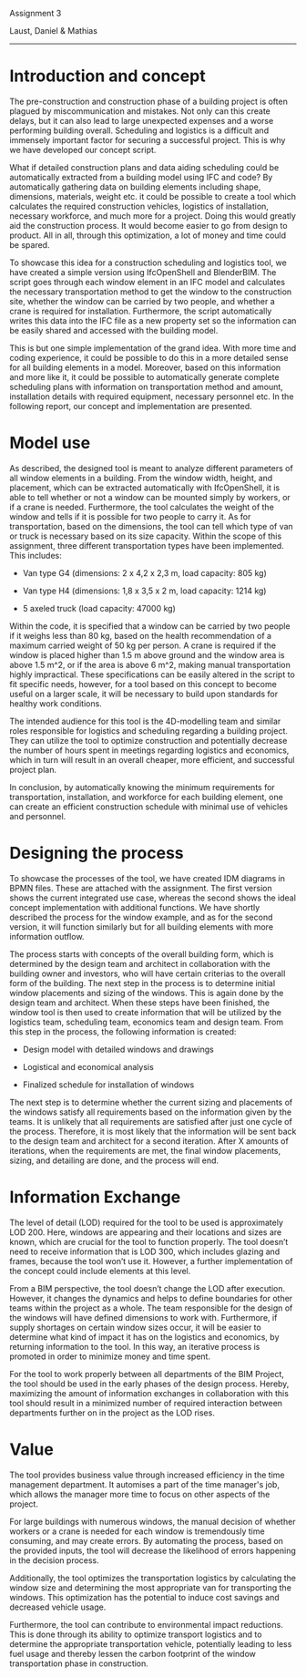 ﻿Assignment 3

Laust, Daniel & Mathias

----------

# Introduction and concept

  

The pre-construction and construction phase of a building project is often plagued by miscommunication and mistakes. Not only can this create delays, but it can also lead to large unexpected expenses and a worse performing building overall. Scheduling and logistics is a difficult and immensely important factor for securing a successful project. This is why we have developed our concept script.

What if detailed construction plans and data aiding scheduling could be automatically extracted from a building model using IFC and code? By automatically gathering data on building elements including shape, dimensions, materials, weight etc. it could be possible to create a tool which calculates the required construction vehicles, logistics of installation, necessary workforce, and much more for a project. Doing this would greatly aid the construction process. It would become easier to go from design to product. All in all, through this optimization, a lot of money and time could be spared.

To showcase this idea for a construction scheduling and logistics tool, we have created a simple version using IfcOpenShell and BlenderBIM. The script goes through each window element in an IFC model and calculates the necessary transportation method to get the window to the construction site, whether the window can be carried by two people, and whether a crane is required for installation. Furthermore, the script automatically writes this data into the IFC file as a new property set so the information can be easily shared and accessed with the building model.

  

This is but one simple implementation of the grand idea. With more time and coding experience, it could be possible to do this in a more detailed sense for all building elements in a model. Moreover, based on this information and more like it, it could be possible to automatically generate complete scheduling plans with information on transportation method and amount, installation details with required equipment, necessary personnel etc. In the following report, our concept and implementation are presented.

# Model use

As described, the designed tool is meant to analyze different parameters of all window elements in a building. From the window width, height, and placement, which can be extracted automatically with IfcOpenShell, it is able to tell whether or not a window can be mounted simply by workers, or if a crane is needed. Furthermore, the tool calculates the weight of the window and tells if it is possible for two people to carry it. As for transportation, based on the dimensions, the tool can tell which type of van or truck is necessary based on its size capacity. Within the scope of this assignment, three different transportation types have been implemented. This includes:

  

-   Van type G4 (dimensions: 2 x 4,2 x 2,3 m, load capacity: 805 kg)
    
-   Van type H4 (dimensions: 1,8 x 3,5 x 2 m, load capacity: 1214 kg)
    
-   5 axeled truck (load capacity: 47000 kg)
    

Within the code, it is specified that a window can be carried by two people if it weighs less than 80 kg, based on the health recommendation of a maximum carried weight of 50 kg per person. A crane is required if the window is placed higher than 1.5 m above ground and the window area is above 1.5 m^2, or if the area is above 6 m^2, making manual transportation highly impractical. These specifications can be easily altered in the script to fit specific needs, however, for a tool based on this concept to become useful on a larger scale, it will be necessary to build upon standards for healthy work conditions.

  

The intended audience for this tool is the 4D-modelling team and similar roles responsible for logistics and scheduling regarding a building project. They can utilize the tool to optimize construction and potentially decrease the number of hours spent in meetings regarding logistics and economics, which in turn will result in an overall cheaper, more efficient, and successful project plan.

In conclusion, by automatically knowing the minimum requirements for transportation, installation, and workforce for each building element, one can create an efficient construction schedule with minimal use of vehicles and personnel.

# Designing the process

To showcase the processes of the tool, we have created IDM diagrams in BPMN files. These are attached with the assignment. The first version shows the current integrated use case, whereas the second shows the ideal concept implementation with additional functions. We have shortly described the process for the window example, and as for the second version, it will function similarly but for all building elements with more information outflow.

  

The process starts with concepts of the overall building form, which is determined by the design team and architect in collaboration with the building owner and investors, who will have certain criterias to the overall form of the building. The next step in the process is to determine initial window placements and sizing of the windows. This is again done by the design team and architect. When these steps have been finished, the window tool is then used to create information that will be utilized by the logistics team, scheduling team, economics team and design team. From this step in the process, the following information is created:

  

-   Design model with detailed windows and drawings
    
-   Logistical and economical analysis
    
-   Finalized schedule for installation of windows
    

  

The next step is to determine whether the current sizing and placements of the windows satisfy all requirements based on the information given by the teams. It is unlikely that all requirements are satisfied after just one cycle of the process. Therefore, it is most likely that the information will be sent back to the design team and architect for a second iteration. After X amounts of iterations, when the requirements are met, the final window placements, sizing, and detailing are done, and the process will end.

# Information Exchange

The level of detail (LOD) required for the tool to be used is approximately LOD 200. Here, windows are appearing and their locations and sizes are known, which are crucial for the tool to function properly. The tool doesn’t need to receive information that is LOD 300, which includes glazing and frames, because the tool won’t use it. However, a further implementation of the concept could include elements at this level.

From a BIM perspective, the tool doesn’t change the LOD after execution. However, it changes the dynamics and helps to define boundaries for other teams within the project as a whole. The team responsible for the design of the windows will have defined dimensions to work with. Furthermore, if supply shortages on certain window sizes occur, it will be easier to determine what kind of impact it has on the logistics and economics, by returning information to the tool. In this way, an iterative process is promoted in order to minimize money and time spent.

For the tool to work properly between all departments of the BIM Project, the tool should be used in the early phases of the design process. Hereby, maximizing the amount of information exchanges in collaboration with this tool should result in a minimized number of required interaction between departments further on in the project as the LOD rises.

# Value

The tool provides business value through increased efficiency in the time management department. It automises a part of the time manager's job, which allows the manager more time to focus on other aspects of the project.

For large buildings with numerous windows, the manual decision of whether workers or a crane is needed for each window is tremendously time consuming, and may create errors. By automating the process, based on the provided inputs, the tool will decrease the likelihood of errors happening in the decision process.

Additionally, the tool optimizes the transportation logistics by calculating the window size and determining the most appropriate van for transporting the windows. This optimization has the potential to induce cost savings and decreased vehicle usage.

Furthermore, the tool can contribute to environmental impact reductions. This is done through its ability to optimize transport logistics and to determine the appropriate transportation vehicle, potentially leading to less fuel usage and thereby lessen the carbon footprint of the window transportation phase in construction.
